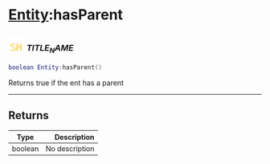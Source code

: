 # [Entity](../entity/README.md):hasParent

### <img src="../../.gitbook/assets/shared.png" width="32" height="32" /> $TITLE_NAME$

```lua
boolean Entity:hasParent()
```

Returns true if the ent has a parent<br>

-----------------
## Returns

| Type   | Description |
| ------ | ----------: |
| boolean | No description |
